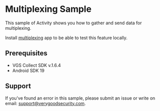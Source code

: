 # Multiplexing Sample

This sample of Activity shows you how to gather and send data for multiplexing.

Install [multiplexing](https://github.com/verygoodsecurity/multiplexing/edit/master/integration/README.md) app to be able to test this feature locally.

## Prerequisites

- VGS Collect SDK v.1.6.4
- Android SDK 19

## Support

If you've found an error in this sample, please submit an issue or write on email: support@verygoodsecurity.com.